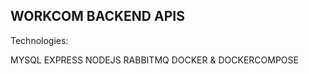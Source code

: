 WORKCOM BACKEND APIS
-------------------------------

Technologies:

MYSQL
EXPRESS
NODEJS
RABBITMQ
DOCKER & DOCKERCOMPOSE